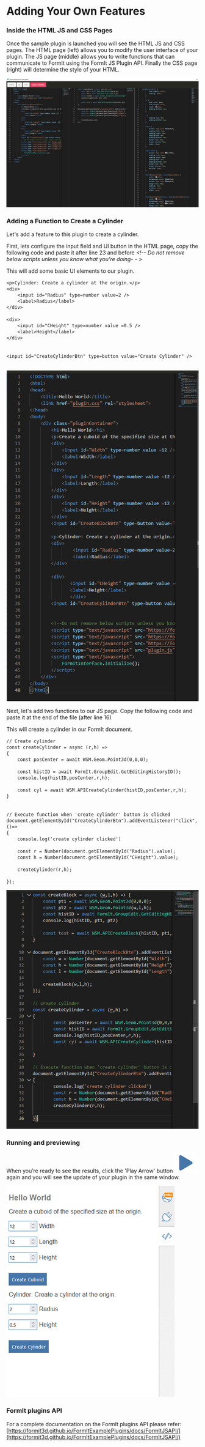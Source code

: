 # Adding Your Own Features

### Inside the HTML JS and CSS Pages

Once the sample plugin is launched you will see the HTML JS and CSS pages. The HTML page (left) allows you to modify the user interface of your plugin. The JS page (middle) allows you to write functions that can communicate to FormIt using the FormIt JS Plugin API. Finally the CSS page (right) will determine the style of your HTML.

![](<../../../.gitbook/assets/image (10) (1) (1).png>)

###

### Adding a Function to Create a Cylinder&#x20;

Let's add a feature to this plugin to create a cylinder.

First, lets configure the input field and UI button in the HTML page, copy the following code and paste it after line 23 and before _\<!-- Do not remove below scripts unless you know what you're doing- - >_

This will add some basic UI elements to our plugin.

```
<p>Cylinder: Create a cylinder at the origin.</p>
<div>
    <input id="Radius" type=number value=2 />
    <label>Radius</label>
</div>
        
<div>
    <input id="CHeight" type=number value =0.5 />
    <label>Height</label>
</div>
        

<input id="CreateCylinderBtn" type=button value="Create Cylinder" />
        
```

![](<../../../.gitbook/assets/image (20) (1) (1).png>)

Next, let's add two functions to our JS page. Copy the following code and paste it at the end of the file (after line 16)

This will create a cylinder in our FormIt document.

```
// Create cylinder
const createCylinder = async (r,h) =>
{
    const posCenter = await WSM.Geom.Point3d(0,0,0);

    const histID = await FormIt.GroupEdit.GetEditingHistoryID();
    console.log(histID,posCenter,r,h);

    const cyl = await WSM.APICreateCylinder(histID,posCenter,r,h);
}


// Execute function when 'create cylinder' button is clicked
document.getElementById("CreateCylinderBtn").addEventListener("click", ()=>
{
    console.log('create cylinder clicked')

    const r = Number(document.getElementById("Radius").value);
    const h = Number(document.getElementById("CHeight").value);

    createCylinder(r,h);

});
```

![](<../../../.gitbook/assets/image (19) (1).png>)

###

### Running and previewing

When you’re ready to see the results, click the 'Play Arrow' button ![](<../../../.gitbook/assets/image (18) (1) (1).png>) again and you will see the update of your plugin in the same window.

![](<../../../.gitbook/assets/image (5) (1).png>)

###

### FormIt plugins API

For a complete documentation on the FormIt plugins API please refer: [https://formit3d.github.io/FormItExamplePlugins/docs/FormItJSAPI/](https://formit3d.github.io/FormItExamplePlugins/docs/FormItJSAPI/)
